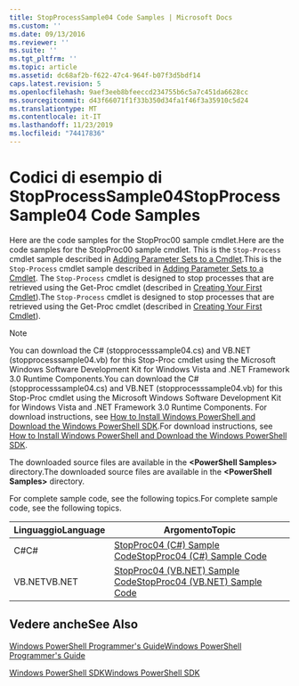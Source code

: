 ```yaml
---
title: StopProcessSample04 Code Samples | Microsoft Docs
ms.custom: ''
ms.date: 09/13/2016
ms.reviewer: ''
ms.suite: ''
ms.tgt_pltfrm: ''
ms.topic: article
ms.assetid: dc68af2b-f622-47c4-964f-b07f3d5bdf14
caps.latest.revision: 5
ms.openlocfilehash: 9aef3eeb8bfeeccd234755b6c5a7c451da6628cc
ms.sourcegitcommit: d43f66071f1f33b350d34fa1f46f3a35910c5d24
ms.translationtype: MT
ms.contentlocale: it-IT
ms.lasthandoff: 11/23/2019
ms.locfileid: "74417836"
---
```

# <a name="stopprocesssample04-code-samples"></a><span data-ttu-id="c1cce-102">Codici di esempio di StopProcessSample04</span><span class="sxs-lookup"><span data-stu-id="c1cce-102">StopProcessSample04 Code Samples</span></span>

<span data-ttu-id="c1cce-103">Here are the code samples for the StopProc00 sample cmdlet.</span><span class="sxs-lookup"><span data-stu-id="c1cce-103">Here are the code samples for the StopProc00 sample cmdlet.</span></span> <span data-ttu-id="c1cce-104">This is the `Stop-Process` cmdlet sample described in [Adding Parameter Sets to a Cmdlet](../cmdlet/adding-parameter-sets-to-a-cmdlet.md).</span><span class="sxs-lookup"><span data-stu-id="c1cce-104">This is the `Stop-Process` cmdlet sample described in [Adding Parameter Sets to a Cmdlet](../cmdlet/adding-parameter-sets-to-a-cmdlet.md).</span></span> <span data-ttu-id="c1cce-105">The `Stop-Process` cmdlet is designed to stop processes that are retrieved using the Get-Proc cmdlet (described in [Creating Your First Cmdlet](../cmdlet/creating-a-cmdlet-without-parameters.md)).</span><span class="sxs-lookup"><span data-stu-id="c1cce-105">The `Stop-Process` cmdlet is designed to stop processes that are retrieved using the Get-Proc cmdlet (described in [Creating Your First Cmdlet](../cmdlet/creating-a-cmdlet-without-parameters.md)).</span></span>

> [!NOTE]
> <span data-ttu-id="c1cce-106">You can download the C# (stopprocesssample04.cs) and VB.NET (stopprocesssample04.vb) for this Stop-Proc cmdlet using the Microsoft Windows Software Development Kit for Windows Vista and .NET Framework 3.0 Runtime Components.</span><span class="sxs-lookup"><span data-stu-id="c1cce-106">You can download the C# (stopprocesssample04.cs) and VB.NET (stopprocesssample04.vb) for this Stop-Proc cmdlet using the Microsoft Windows Software Development Kit for Windows Vista and .NET Framework 3.0 Runtime Components.</span></span> <span data-ttu-id="c1cce-107">For download instructions, see [How to Install Windows PowerShell and Download the Windows PowerShell SDK](/powershell/scripting/developer/installing-the-windows-powershell-sdk).</span><span class="sxs-lookup"><span data-stu-id="c1cce-107">For download instructions, see [How to Install Windows PowerShell and Download the Windows PowerShell SDK](/powershell/scripting/developer/installing-the-windows-powershell-sdk).</span></span>
>
> <span data-ttu-id="c1cce-108">The downloaded source files are available in the **\<PowerShell Samples>** directory.</span><span class="sxs-lookup"><span data-stu-id="c1cce-108">The downloaded source files are available in the **\<PowerShell Samples>** directory.</span></span>

<span data-ttu-id="c1cce-109">For complete sample code, see the following topics.</span><span class="sxs-lookup"><span data-stu-id="c1cce-109">For complete sample code, see the following topics.</span></span>

|<span data-ttu-id="c1cce-110">Linguaggio</span><span class="sxs-lookup"><span data-stu-id="c1cce-110">Language</span></span>|<span data-ttu-id="c1cce-111">Argomento</span><span class="sxs-lookup"><span data-stu-id="c1cce-111">Topic</span></span>|
|--------------|-----------|
|<span data-ttu-id="c1cce-112">C#</span><span class="sxs-lookup"><span data-stu-id="c1cce-112">C#</span></span>|[<span data-ttu-id="c1cce-113">StopProc04 (C#) Sample Code</span><span class="sxs-lookup"><span data-stu-id="c1cce-113">StopProc04 (C#) Sample Code</span></span>](./stopprocesssample04-csharp-sample-code.md)|
|<span data-ttu-id="c1cce-114">VB.NET</span><span class="sxs-lookup"><span data-stu-id="c1cce-114">VB.NET</span></span>|[<span data-ttu-id="c1cce-115">StopProc04 (VB.NET) Sample Code</span><span class="sxs-lookup"><span data-stu-id="c1cce-115">StopProc04 (VB.NET) Sample Code</span></span>](./stopprocesssample04-vb-net-sample-code.md)|

## <a name="see-also"></a><span data-ttu-id="c1cce-116">Vedere anche</span><span class="sxs-lookup"><span data-stu-id="c1cce-116">See Also</span></span>

[<span data-ttu-id="c1cce-117">Windows PowerShell Programmer's Guide</span><span class="sxs-lookup"><span data-stu-id="c1cce-117">Windows PowerShell Programmer's Guide</span></span>](./windows-powershell-programmer-s-guide.md)

[<span data-ttu-id="c1cce-118">Windows PowerShell SDK</span><span class="sxs-lookup"><span data-stu-id="c1cce-118">Windows PowerShell SDK</span></span>](../windows-powershell-reference.md)
